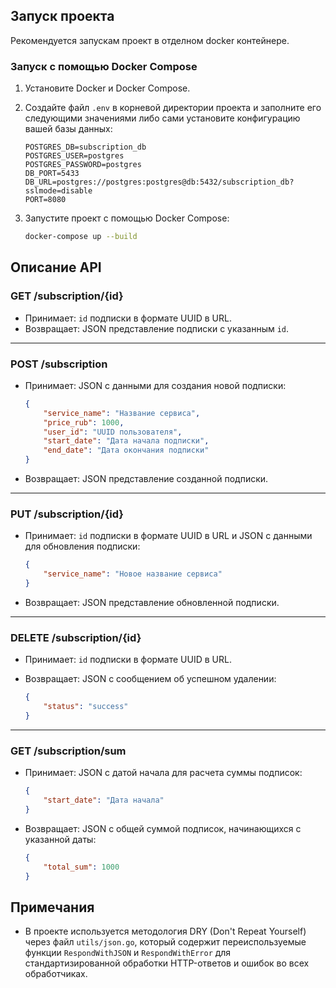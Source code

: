 
## Запуск проекта

Рекомендуется запускам проект в отделном docker контейнере.

### Запуск с помощью Docker Compose

1.  Установите Docker и Docker Compose.
2.  Создайте файл `.env` в корневой директории проекта и заполните его следующими значениями либо сами установите конфигурацию вашей базы данных:

    ```env
    POSTGRES_DB=subscription_db
    POSTGRES_USER=postgres
    POSTGRES_PASSWORD=postgres
    DB_PORT=5433
    DB_URL=postgres://postgres:postgres@db:5432/subscription_db?sslmode=disable
    PORT=8080
    ```
3.  Запустите проект с помощью Docker Compose:

    ```bash
    docker-compose up --build
    ```

## Описание API

### GET /subscription/{id}

*   Принимает: `id` подписки в формате UUID в URL.
*   Возвращает: JSON представление подписки с указанным `id`.

---

### POST /subscription

*   Принимает: JSON с данными для создания новой подписки:

    ```json
    {
        "service_name": "Название сервиса",
        "price_rub": 1000,
        "user_id": "UUID пользователя",
        "start_date": "Дата начала подписки",
        "end_date": "Дата окончания подписки"
    }
    ```

*   Возвращает: JSON представление созданной подписки.

---

### PUT /subscription/{id}

*   Принимает: `id` подписки в формате UUID в URL и JSON с данными для обновления подписки:

    ```json
    {
        "service_name": "Новое название сервиса"
    }
    ```

*   Возвращает: JSON представление обновленной подписки.

---

### DELETE /subscription/{id}

*   Принимает: `id` подписки в формате UUID в URL.
*   Возвращает: JSON с сообщением об успешном удалении:

    ```json
    {
        "status": "success"
    }
    ```

---

### GET /subscription/sum

*   Принимает: JSON с датой начала для расчета суммы подписок:

    ```json
    {
        "start_date": "Дата начала"
    }
    ```

*   Возвращает: JSON с общей суммой подписок, начинающихся с указанной даты:

    ```json
    {
        "total_sum": 1000
    }
    ```



## Примечания
- В проекте используется методология DRY (Don't Repeat Yourself) через файл `utils/json.go`, который содержит переиспользуемые функции `RespondWithJSON` и `RespondWithError` для стандартизированной обработки HTTP-ответов и ошибок во всех обработчиках.
